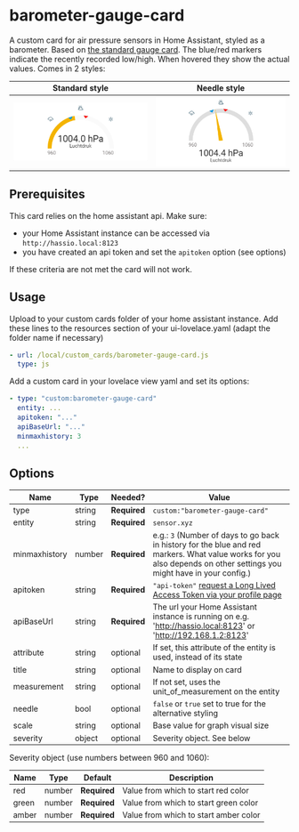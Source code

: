 # barometer-gauge-card
A custom card for air pressure sensors in Home Assistant, styled as a barometer.
Based on [the standard gauge card](https://github.com/custom-cards/gauge-card). The blue/red markers indicate the recently recorded low/high. When hovered they show the actual values. Comes in 2 styles:

| Standard style | Needle style
| --- | ---
| ![standard style](barometer-gauge-card.png "standard style") | ![needle style](barometer-gauge-card-needle.png "needle style")

## Prerequisites
This card relies on the home assistant api. Make sure:
* your Home Assistant instance can be accessed via `http://hassio.local:8123`
* you have created an api token and set the `apitoken` option (see options)

If these criteria are not met the card will not work.


## Usage
Upload to your custom cards folder of your home assistant instance. Add these lines to the resources section of your ui-lovelace.yaml (adapt the folder name if necessary)

```yaml
- url: /local/custom_cards/barometer-gauge-card.js
  type: js
```

Add a custom card in your lovelace view yaml and set its options: 
```yaml
- type: "custom:barometer-gauge-card"
  entity: ...
  apitoken: "..."
  apiBaseUrl: "..." 
  minmaxhistory: 3
  ...
```

## Options

| Name | Type | Needed? | Value
| ---- | ---- | ------- | -----------
| type | string | **Required** | `custom:"barometer-gauge-card"`
| entity | string | **Required** | `sensor.xyz`
| minmaxhistory | number | **Required** | e.g.: `3` (Number of days to go back in history for the blue and red markers. What value works for you also depends on other settings you might have in your config.)
| apitoken | string | **Required** | `"api-token"` [request a Long Lived Access Token via your profile page](https://www.home-assistant.io/docs/authentication/#your-account-profile)
| apiBaseUrl | string | **Required** | The url your Home Assistant instance is running on e.g. 'http://hassio.local:8123' or 'http://192.168.1.2:8123'
| attribute | string | optional | If set, this attribute of the entity is used, instead of its state
| title | string | optional | Name to display on card
| measurement | string | optional | If not set, uses the unit_of_measurement on the entity
| needle | bool | optional | `false` or `true` set to true for the alternative styling
| scale | string | optional | Base value for graph visual size
| severity | object | optional | Severity object. See below

Severity object (use numbers between 960 and 1060):

| Name | Type | Default | Description
| ---- | ---- | ------- | -----------
| red | number | **Required** | Value from which to start red color
| green | number | **Required** | Value from which to start green color
| amber | number | **Required** | Value from which to start amber color
